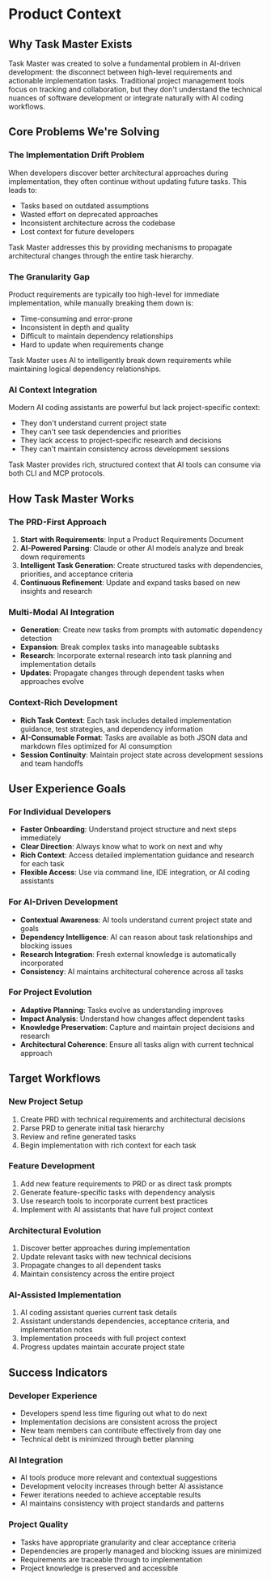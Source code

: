 # Product Context

## Why Task Master Exists

Task Master was created to solve a fundamental problem in AI-driven development: the disconnect between high-level requirements and actionable implementation tasks. Traditional project management tools focus on tracking and collaboration, but they don't understand the technical nuances of software development or integrate naturally with AI coding workflows.

## Core Problems We're Solving

### The Implementation Drift Problem
When developers discover better architectural approaches during implementation, they often continue without updating future tasks. This leads to:
- Tasks based on outdated assumptions
- Wasted effort on deprecated approaches  
- Inconsistent architecture across the codebase
- Lost context for future developers

Task Master addresses this by providing mechanisms to propagate architectural changes through the entire task hierarchy.

### The Granularity Gap
Product requirements are typically too high-level for immediate implementation, while manually breaking them down is:
- Time-consuming and error-prone
- Inconsistent in depth and quality
- Difficult to maintain dependency relationships
- Hard to update when requirements change

Task Master uses AI to intelligently break down requirements while maintaining logical dependency relationships.

### AI Context Integration
Modern AI coding assistants are powerful but lack project-specific context:
- They don't understand current project state
- They can't see task dependencies and priorities
- They lack access to project-specific research and decisions
- They can't maintain consistency across development sessions

Task Master provides rich, structured context that AI tools can consume via both CLI and MCP protocols.

## How Task Master Works

### The PRD-First Approach
1. **Start with Requirements**: Input a Product Requirements Document
2. **AI-Powered Parsing**: Claude or other AI models analyze and break down requirements
3. **Intelligent Task Generation**: Create structured tasks with dependencies, priorities, and acceptance criteria
4. **Continuous Refinement**: Update and expand tasks based on new insights and research

### Multi-Modal AI Integration
- **Generation**: Create new tasks from prompts with automatic dependency detection
- **Expansion**: Break complex tasks into manageable subtasks
- **Research**: Incorporate external research into task planning and implementation details
- **Updates**: Propagate changes through dependent tasks when approaches evolve

### Context-Rich Development
- **Rich Task Context**: Each task includes detailed implementation guidance, test strategies, and dependency information
- **AI-Consumable Format**: Tasks are available as both JSON data and markdown files optimized for AI consumption
- **Session Continuity**: Maintain project state across development sessions and team handoffs

## User Experience Goals

### For Individual Developers
- **Faster Onboarding**: Understand project structure and next steps immediately
- **Clear Direction**: Always know what to work on next and why
- **Rich Context**: Access detailed implementation guidance and research for each task
- **Flexible Access**: Use via command line, IDE integration, or AI coding assistants

### For AI-Driven Development
- **Contextual Awareness**: AI tools understand current project state and goals
- **Dependency Intelligence**: AI can reason about task relationships and blocking issues
- **Research Integration**: Fresh external knowledge is automatically incorporated
- **Consistency**: AI maintains architectural coherence across all tasks

### For Project Evolution
- **Adaptive Planning**: Tasks evolve as understanding improves
- **Impact Analysis**: Understand how changes affect dependent tasks
- **Knowledge Preservation**: Capture and maintain project decisions and research
- **Architectural Coherence**: Ensure all tasks align with current technical approach

## Target Workflows

### New Project Setup
1. Create PRD with technical requirements and architectural decisions
2. Parse PRD to generate initial task hierarchy
3. Review and refine generated tasks
4. Begin implementation with rich context for each task

### Feature Development
1. Add new feature requirements to PRD or as direct task prompts
2. Generate feature-specific tasks with dependency analysis
3. Use research tools to incorporate current best practices
4. Implement with AI assistants that have full project context

### Architectural Evolution
1. Discover better approaches during implementation
2. Update relevant tasks with new technical decisions
3. Propagate changes to all dependent tasks
4. Maintain consistency across the entire project

### AI-Assisted Implementation
1. AI coding assistant queries current task details
2. Assistant understands dependencies, acceptance criteria, and implementation notes
3. Implementation proceeds with full project context
4. Progress updates maintain accurate project state

## Success Indicators

### Developer Experience
- Developers spend less time figuring out what to do next
- Implementation decisions are consistent across the project
- New team members can contribute effectively from day one
- Technical debt is minimized through better planning

### AI Integration
- AI tools produce more relevant and contextual suggestions
- Development velocity increases through better AI assistance
- Fewer iterations needed to achieve acceptable results
- AI maintains consistency with project standards and patterns

### Project Quality
- Tasks have appropriate granularity and clear acceptance criteria
- Dependencies are properly managed and blocking issues are minimized
- Requirements are traceable through to implementation
- Project knowledge is preserved and accessible
